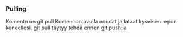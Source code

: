 <h3>Pulling</h3>
Komento on git pull
Komennon avulla noudat ja lataat kyseisen repon koneellesi.
git pull täytyy tehdä ennen git push:ia